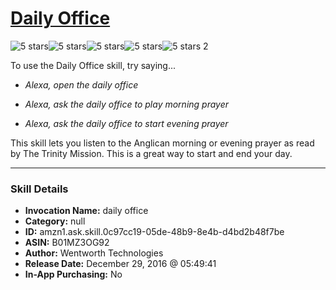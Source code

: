 # [Daily Office](http://alexa.amazon.com/#skills/amzn1.ask.skill.0c97cc19-05de-48b9-8e4b-d4bd2b48f7be)
![5 stars](../../images/ic_star_black_18dp_1x.png)![5 stars](../../images/ic_star_black_18dp_1x.png)![5 stars](../../images/ic_star_black_18dp_1x.png)![5 stars](../../images/ic_star_black_18dp_1x.png)![5 stars](../../images/ic_star_black_18dp_1x.png) 2

To use the Daily Office skill, try saying...

* *Alexa, open the daily office*

* *Alexa, ask the daily office to play morning prayer*

* *Alexa, ask the daily office to start evening prayer*

This skill lets you listen to the Anglican morning or evening prayer as read by The Trinity Mission. This is a great way to start and end your day.

***

### Skill Details

* **Invocation Name:** daily office
* **Category:** null
* **ID:** amzn1.ask.skill.0c97cc19-05de-48b9-8e4b-d4bd2b48f7be
* **ASIN:** B01MZ3OG92
* **Author:** Wentworth Technologies
* **Release Date:** December 29, 2016 @ 05:49:41
* **In-App Purchasing:** No
